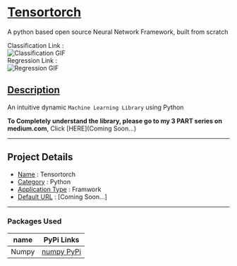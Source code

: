 # <ins> Tensortorch </ins>
A python based open source Neural Network Framework, built from scratch


Classification Link : <br>
![Classification GIF](https://user-images.githubusercontent.com/55819847/103136849-ea782a00-46e9-11eb-9668-d528a80a57d6.gif)
<br>
Regression Link : <br>
![Regression GIF](https://user-images.githubusercontent.com/55819847/103136819-c288c680-46e9-11eb-84d7-314caea87ddd.gif)



## <ins> Description </ins>
An intuitive dynamic `Machine Learning Library` using Python

**To Completely understand the library, please go to my
3 PART series on medium.com**, Click [HERE](Coming Soon...)

---

## Project Details
* <ins>Name</ins> :  Tensortorch
* <ins>Category</ins> :  Python
* <ins>Application Type</ins> :  Framwork
* <ins>Default URL</ins> :  [Coming Soon...]

---

### Packages Used ###
| name                  | PyPi Links                                                               |
| --------------------- | ------------------------------------------------------------------------ |
| Numpy                 | [numpy PyPi](https://pypi.org/project/numpy/)                          |
